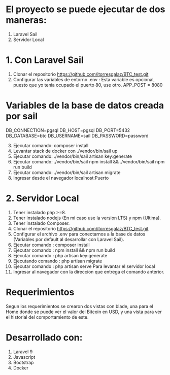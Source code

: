 
# El proyecto se puede ejecutar de dos maneras:

1. Laravel Sail
2. Servidor Local 

# 1. Con Laravel Sail 
1. Clonar el repositorio https://github.com/itorresgalaz/BTC_test.git
2. Configurar las variables de entorno .env :
Esta variable es opcional, puesto que yo tenia ocupado el puerto 80, use otro.
APP_POST = 8080
# Variables de la base de datos creada por sail
DB_CONNECTION=pgsql
DB_HOST=pgsql
DB_PORT=5432
DB_DATABASE=btc
DB_USERNAME=sail
DB_PASSWORD=password

3. Ejecutar comando: composer install
4. Levantar stack de docker con ./vendor/bin/sail up
5. Ejecutar comando: ./vendor/bin/sail artisan key:generate
6. Ejecutar comando: ./vendor/bin/sail npm install && ./vendor/bin/sail npm run build
7. Ejecutar comando: ./vendor/bin/sail artisan migrate
8. Ingresar desde el navegador localhost:Puerto


# 2. Servidor Local  

1. Tener instalado php >=8. 
2. Tener instalado nodejs (En mi caso use la version LTS) y npm (Ultima).
3. Tener instalado Composer.
4. Clonar el repositorio https://github.com/itorresgalaz/BTC_test.git
5. Configurar el archivo .env para conectarnos a la base de datos (Variables por default al        desarrollar con Laravel Sail).
6. Ejecutar comando     :   composer install 
7. Ejecutar comando     :   npm install && npm run build
8. Ejecutar comando     :   php artisan key:generate
8. Ejecutando comando   :   php artisan migrate
9. Ejecutar comando     :   php artisan serve     Para levantar el servidor local 
10. Ingresar al navegador con la direccion que entrega el comando anterior.

# Requerimientos

Segun los requerimientos se crearon dos vistas con blade, una para el Home donde se puede 
ver el valor del Bitcoin en USD, y una vista para ver el historial del comportamiento de este.

# Desarrollado con:
1. Laravel 9
2. Javascript
3. Bootstrap
4. Docker

